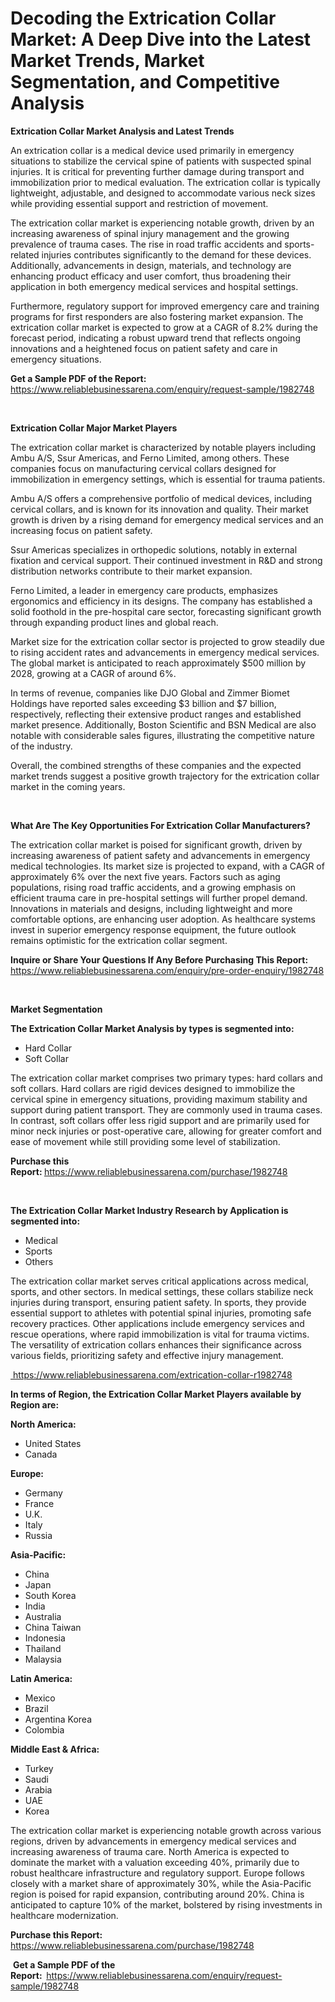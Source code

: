 <p><h1>Decoding the Extrication Collar Market: A Deep Dive into the Latest Market Trends, Market Segmentation, and Competitive Analysis</h1></p><p><strong>Extrication Collar Market Analysis and Latest Trends</strong></p>
<p><p>An extrication collar is a medical device used primarily in emergency situations to stabilize the cervical spine of patients with suspected spinal injuries. It is critical for preventing further damage during transport and immobilization prior to medical evaluation. The extrication collar is typically lightweight, adjustable, and designed to accommodate various neck sizes while providing essential support and restriction of movement.</p><p>The extrication collar market is experiencing notable growth, driven by an increasing awareness of spinal injury management and the growing prevalence of trauma cases. The rise in road traffic accidents and sports-related injuries contributes significantly to the demand for these devices. Additionally, advancements in design, materials, and technology are enhancing product efficacy and user comfort, thus broadening their application in both emergency medical services and hospital settings.</p><p>Furthermore, regulatory support for improved emergency care and training programs for first responders are also fostering market expansion. The extrication collar market is expected to grow at a CAGR of 8.2% during the forecast period, indicating a robust upward trend that reflects ongoing innovations and a heightened focus on patient safety and care in emergency situations.</p></p>
<p><strong>Get a Sample PDF of the Report:&nbsp;</strong> <a href="https://www.reliablebusinessarena.com/enquiry/request-sample/1982748?utm_campaign=2631&utm_medium=2&utm_source=Github&utm_content=ia&utm_term=13042025&utm_id=extrication-collar">https://www.reliablebusinessarena.com/enquiry/request-sample/1982748</a></p>
<p>&nbsp;</p>
<p><strong>Extrication Collar Major Market Players</strong></p>
<p><p>The extrication collar market is characterized by notable players including Ambu A/S, Ssur Americas, and Ferno Limited, among others. These companies focus on manufacturing cervical collars designed for immobilization in emergency settings, which is essential for trauma patients.</p><p>Ambu A/S offers a comprehensive portfolio of medical devices, including cervical collars, and is known for its innovation and quality. Their market growth is driven by a rising demand for emergency medical services and an increasing focus on patient safety. </p><p>Ssur Americas specializes in orthopedic solutions, notably in external fixation and cervical support. Their continued investment in R&D and strong distribution networks contribute to their market expansion. </p><p>Ferno Limited, a leader in emergency care products, emphasizes ergonomics and efficiency in its designs. The company has established a solid foothold in the pre-hospital care sector, forecasting significant growth through expanding product lines and global reach.</p><p>Market size for the extrication collar sector is projected to grow steadily due to rising accident rates and advancements in emergency medical services. The global market is anticipated to reach approximately $500 million by 2028, growing at a CAGR of around 6%.</p><p>In terms of revenue, companies like DJO Global and Zimmer Biomet Holdings have reported sales exceeding $3 billion and $7 billion, respectively, reflecting their extensive product ranges and established market presence. Additionally, Boston Scientific and BSN Medical are also notable with considerable sales figures, illustrating the competitive nature of the industry.</p><p>Overall, the combined strengths of these companies and the expected market trends suggest a positive growth trajectory for the extrication collar market in the coming years.</p></p>
<p>&nbsp;</p>
<p><strong>What Are The Key Opportunities For Extrication Collar Manufacturers?</strong></p>
<p><p>The extrication collar market is poised for significant growth, driven by increasing awareness of patient safety and advancements in emergency medical technologies. Its market size is projected to expand, with a CAGR of approximately 6% over the next five years. Factors such as aging populations, rising road traffic accidents, and a growing emphasis on efficient trauma care in pre-hospital settings will further propel demand. Innovations in materials and designs, including lightweight and more comfortable options, are enhancing user adoption. As healthcare systems invest in superior emergency response equipment, the future outlook remains optimistic for the extrication collar segment.</p></p>
<p><strong>Inquire or Share Your Questions If Any Before Purchasing This Report:</strong> <a href="https://www.reliablebusinessarena.com/enquiry/pre-order-enquiry/1982748?utm_campaign=2631&utm_medium=2&utm_source=Github&utm_content=ia&utm_term=13042025&utm_id=extrication-collar">https://www.reliablebusinessarena.com/enquiry/pre-order-enquiry/1982748</a></p>
<p>&nbsp;</p>
<p><strong>Market Segmentation</strong></p>
<p><strong>The Extrication Collar Market Analysis by types is segmented into:</strong></p>
<p><ul><li>Hard Collar</li><li>Soft Collar</li></ul></p>
<p><p>The extrication collar market comprises two primary types: hard collars and soft collars. Hard collars are rigid devices designed to immobilize the cervical spine in emergency situations, providing maximum stability and support during patient transport. They are commonly used in trauma cases. In contrast, soft collars offer less rigid support and are primarily used for minor neck injuries or post-operative care, allowing for greater comfort and ease of movement while still providing some level of stabilization.</p></p>
<p><strong>Purchase this Report:&nbsp;</strong><a href="https://www.reliablebusinessarena.com/purchase/1982748?utm_campaign=2631&utm_medium=2&utm_source=Github&utm_content=ia&utm_term=13042025&utm_id=extrication-collar">https://www.reliablebusinessarena.com/purchase/1982748</a></p>
<p>&nbsp;</p>
<p><strong>The Extrication Collar Market Industry Research by Application is segmented into:</strong></p>
<p><ul><li>Medical</li><li>Sports</li><li>Others</li></ul></p>
<p><p>The extrication collar market serves critical applications across medical, sports, and other sectors. In medical settings, these collars stabilize neck injuries during transport, ensuring patient safety. In sports, they provide essential support to athletes with potential spinal injuries, promoting safe recovery practices. Other applications include emergency services and rescue operations, where rapid immobilization is vital for trauma victims. The versatility of extrication collars enhances their significance across various fields, prioritizing safety and effective injury management.</p></p>
<p><a href="https://www.reliablebusinessarena.com/extrication-collar-r1982748?utm_campaign=2631&utm_medium=2&utm_source=Github&utm_content=ia&utm_term=13042025&utm_id=extrication-collar">&nbsp;https://www.reliablebusinessarena.com/extrication-collar-r1982748</a></p>
<p><strong>In terms of Region, the Extrication Collar Market Players available by Region are:</strong></p>
<p>
    <p> <strong> North America: </strong>
        <ul>
            <li>United States</li>
            <li>Canada</li>
        </ul>
        </p> 
    <p> <strong> Europe: </strong>
        <ul>
            <li>Germany</li>
            <li>France</li>
            <li>U.K.</li>
            <li>Italy</li>
            <li>Russia</li>
        </ul>
        </p> 
    <p> <strong> Asia-Pacific: </strong>
        <ul>
            <li>China</li>
            <li>Japan</li>
            <li>South Korea</li>
            <li>India</li>
            <li>Australia</li>
            <li>China Taiwan</li>
            <li>Indonesia</li>
            <li>Thailand</li>
            <li>Malaysia</li>
        </ul>
        </p> 
    <p> <strong> Latin America: </strong>
        <ul>
            <li>Mexico</li>
            <li>Brazil</li>
            <li>Argentina Korea</li>
            <li>Colombia</li>
        </ul>
        </p> 
    <p> <strong> Middle East & Africa: </strong>
        <ul>
            <li>Turkey</li>
            <li>Saudi</li>
            <li>Arabia</li>
            <li>UAE</li>
            <li>Korea</li>
        </ul>
    </p>
    </p>
<p><p>The extrication collar market is experiencing notable growth across various regions, driven by advancements in emergency medical services and increasing awareness of trauma care. North America is expected to dominate the market with a valuation exceeding 40%, primarily due to robust healthcare infrastructure and regulatory support. Europe follows closely with a market share of approximately 30%, while the Asia-Pacific region is poised for rapid expansion, contributing around 20%. China is anticipated to capture 10% of the market, bolstered by rising investments in healthcare modernization.</p></p>
<p><strong>Purchase this Report: </strong><a href="https://www.reliablebusinessarena.com/purchase/1982748?utm_campaign=2631&utm_medium=2&utm_source=Github&utm_content=ia&utm_term=13042025&utm_id=extrication-collar">https://www.reliablebusinessarena.com/purchase/1982748</a></p>
<p>&nbsp;<strong>Get a Sample PDF of the Report:&nbsp;&nbsp;</strong><a href="https://www.reliablebusinessarena.com/enquiry/request-sample/1982748?utm_campaign=2631&utm_medium=2&utm_source=Github&utm_content=ia&utm_term=13042025&utm_id=extrication-collar">https://www.reliablebusinessarena.com/enquiry/request-sample/1982748</a></p>
<p><strong></strong></p>
<p><p></p><p></p><p></p></p>